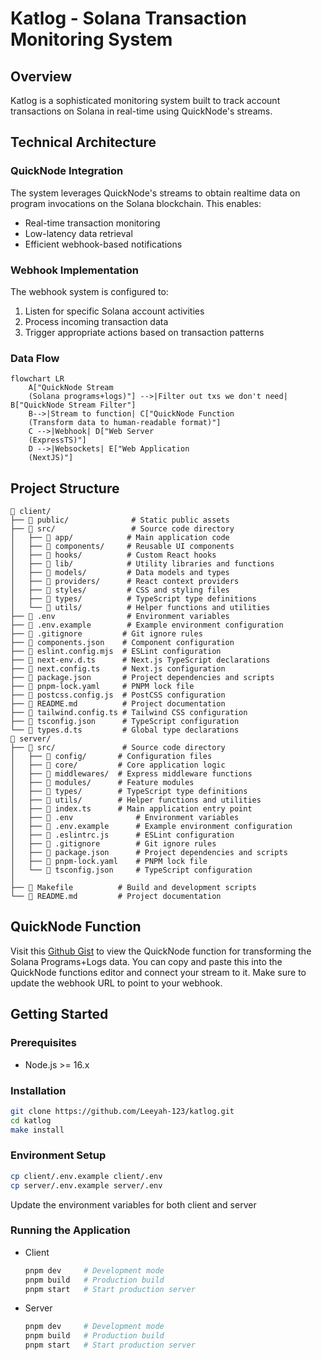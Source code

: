 # Katlog - Solana Transaction Monitoring System

## Overview

Katlog is a sophisticated monitoring system built to track account transactions on Solana in real-time using QuickNode's streams.

## Technical Architecture

### QuickNode Integration

The system leverages QuickNode's streams to obtain realtime data on program invocations on the Solana blockchain. This enables:

- Real-time transaction monitoring
- Low-latency data retrieval
- Efficient webhook-based notifications

### Webhook Implementation

The webhook system is configured to:

1. Listen for specific Solana account activities
2. Process incoming transaction data
3. Trigger appropriate actions based on transaction patterns

### Data Flow

```mermaid
flowchart LR
    A["QuickNode Stream
    (Solana programs+logs)"] -->|Filter out txs we don't need| B["QuickNode Stream Filter"]
    B-->|Stream to function| C["QuickNode Function
    (Transform data to human-readable format)"]
    C -->|Webhook| D["Web Server
    (ExpressTS)"]
    D -->|Websockets| E["Web Application
    (NextJS)"]
```

## Project Structure

```
📁 client/
├── 📁 public/              # Static public assets
├── 📁 src/                 # Source code directory
│   ├── 📁 app/            # Main application code
│   ├── 📁 components/     # Reusable UI components
│   ├── 📁 hooks/          # Custom React hooks
│   ├── 📁 lib/            # Utility libraries and functions
│   ├── 📁 models/         # Data models and types
│   ├── 📁 providers/      # React context providers
│   ├── 📁 styles/         # CSS and styling files
│   ├── 📁 types/          # TypeScript type definitions
│   └── 📁 utils/          # Helper functions and utilities
├── 📄 .env                # Environment variables
├── 📄 .env.example        # Example environment configuration
├── 📄 .gitignore         # Git ignore rules
├── 📄 components.json    # Component configuration
├── 📄 eslint.config.mjs  # ESLint configuration
├── 📄 next-env.d.ts      # Next.js TypeScript declarations
├── 📄 next.config.ts     # Next.js configuration
├── 📄 package.json       # Project dependencies and scripts
├── 📄 pnpm-lock.yaml     # PNPM lock file
├── 📄 postcss.config.js  # PostCSS configuration
├── 📄 README.md          # Project documentation
├── 📄 tailwind.config.ts # Tailwind CSS configuration
├── 📄 tsconfig.json      # TypeScript configuration
└── 📄 types.d.ts         # Global type declarations
📁 server/
├── 📁 src/               # Source code directory
│   ├── 📁 config/       # Configuration files
│   ├── 📁 core/         # Core application logic
│   ├── 📁 middlewares/  # Express middleware functions
│   ├── 📁 modules/      # Feature modules
│   ├── 📁 types/        # TypeScript type definitions
│   ├── 📁 utils/        # Helper functions and utilities
│   ├── 📄 index.ts      # Main application entry point
│   ├── 📄 .env              # Environment variables
│   ├── 📄 .env.example      # Example environment configuration
│   ├── 📄 .eslintrc.js      # ESLint configuration
│   ├── 📄 .gitignore        # Git ignore rules
│   ├── 📄 package.json      # Project dependencies and scripts
│   ├── 📄 pnpm-lock.yaml    # PNPM lock file
│   └── 📄 tsconfig.json     # TypeScript configuration
│
├── 📄 Makefile          # Build and development scripts
└── 📄 README.md         # Project documentation
```

## QuickNode Function

Visit this [Github Gist](https://gist.github.com/Leeyah-123/98031b6fbf39b1fb2570c92e1a7b2df1) to view the QuickNode function for transforming the Solana Programs+Logs data.
You can copy and paste this into the QuickNode functions editor and connect your stream to it.
Make sure to update the webhook URL to point to your webhook.

## Getting Started

### Prerequisites

- Node.js >= 16.x

### Installation

```bash
git clone https://github.com/Leeyah-123/katlog.git
cd katlog
make install
```

### Environment Setup

```bash
cp client/.env.example client/.env
cp server/.env.example server/.env
```

Update the environment variables for both client and server

### Running the Application

- Client

  ```bash
  pnpm dev     # Development mode
  pnpm build   # Production build
  pnpm start   # Start production server
  ```

- Server
  ```bash
  pnpm dev     # Development mode
  pnpm build   # Production build
  pnpm start   # Start production server
  ```
